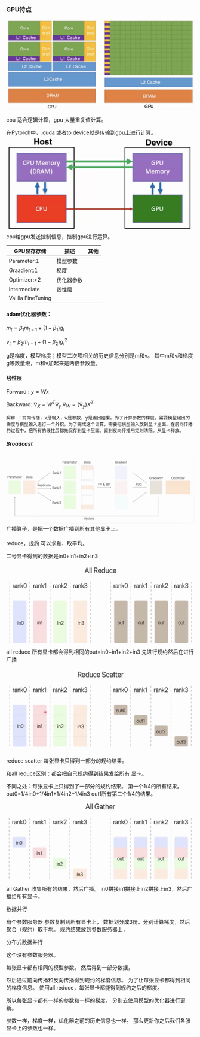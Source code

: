 
### GPU特点
![数据函数1](img/gpu-cpu.png)
    
cpu 适合逻辑计算，gpu 大量重复值计算。

在Pytorch中，.cuda 或者to device就是传输到gpu上进行计算。
![数据函数1](img/cpu-control-gpu.png)
cpu给gpu发送控制信息，控制gpu进行运算。

|GPU显存存储 | 描述 |其他|
| ---- | ---- | ---- |
| Parameter:1 | 模型参数| 
| Graadient:1 | 梯度  |
| Optimizer:>2 |优化器参数 |
| Intermediate | 线性层 |
| Valilla FineTuning | |

#### adam优化器参数：
$m_t=\beta_1m_{t-1}+(1-\beta_1) g_t$

$v_t=\beta_2m_{t-1}+(1-\beta_2) g^2_t$

g是梯度，模型梯度；模型二次项相关的历史信息分别是m和v。
其中m和v和梯度g等数量级，m和v加起来是两倍参数量。



#### 线性层
Forward : $y=Wx$

Backward: $\nabla_X= W^T \nabla_y$   $\nabla_W=(\nabla_y)X^T$

    解释 ：前向传播，x是输入，w是参数，y是输出结果。为了计算参数的梯度，需要模型输出的梯度与模型输入进行一个外积。为了完成这个计算，需要把模型输入放到显卡里面。在前向传播的过程中，把所有的线性层都先保存到显卡里面。直到反向传播用完则清除。从显卡释放。






##### Broadcast
![数据函数1](img/data_parallel.png)
广播算子，是把一个数据广播到所有其他显卡上。



#### 






reduce，规约
可以求和、取平均。




二号显卡得到的数据是in0+in1+in2+in3



![](img/all-reduce.png)
all reduce
所有显卡都会得到相同的out=in0+in1+in2+in3
先进行规约然后在进行广播





![](img/reduce_scatter.png)

reduce scatter
每张显卡只得到一部分的规约结果。

和all reduce区别：都会把自己规约得到结果发给所有
显卡。

不同之处：每张显卡上只得到了一部分的规约结果。
第一个1/4的所有结果。
out0=1/4in0+1/4in1+1/4in2+1/4in3
out1所有第二个1/4的结果。


![](img/all_gather.png)
all Gather
收集所有的结果，然后广播。
in0拼接in1拼接上in2拼接上in3，然后广播给所有显卡。





数据并行



有个参数服务器
参数复制到所有显卡上，
数据划分成3份。分别计算梯度，然后聚合（规约）取平均。
规约结果放到参数服务器上，




分布式数据并行

这个没有参数服务器。

每张显卡都有相同的模型参数。
然后得到一部分数据，

然后通过前向传播和反向传播得到规约的梯度信息。
为了让每张显卡都得到相同的梯度信息。
使用all reduce，每张显卡都能得到规约之后的梯度。

所以每张显卡都有一样的参数和一样的梯度。
分别去使用模型的优化器进行更新。


参数一样，梯度一样，优化器之前的历史信息也一样。
那么更新你之后我们各张显卡上的参数也一样。







